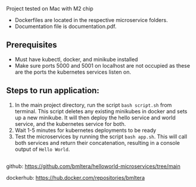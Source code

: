 Project tested on Mac with M2 chip

- Dockerfiles are located in the respective microservice folders.
- Documentation file is documentation.pdf.

## Prerequisites
- Must have kubectl, docker, and minikube installed
- Make sure ports 5000 and 5001 on localhost are not occupied as these are the ports the kubernetes services listen on.

## Steps to run application:
1. In the main project directory, run the script `bash script.sh` from terminal. This script deletes any existing minikubes in docker and sets up a new minikube. It will then deploy the hello service and world service, and the kubernetes service for both. 
2. Wait 1-5 minutes for kubernetes deployments to be ready
3. Test the microservices by running the script `bash app.sh`. This will call both services and return their concatenation, resulting in a console output of `Hello World`.
##

github: https://github.com/bmltera/helloworld-microservices/tree/main

dockerhub: https://hub.docker.com/repositories/bmltera
